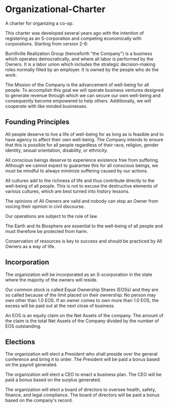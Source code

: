 # Organizational-Charter
A charter for organizing a co-op.

This charter was developed several years ago with the intention of registering as an S-corporation and competing economically with corporations. Starting from version 2-6:

Burrillville Realization Group (henceforth “the Company”) is a business which operates democratically, and where all labor is performed by the Owners. It is a labor union which includes the strategic decision-making roles normally filled by an employer. It is owned by the people who do the work. 

The Mission of the Company is the advancement of well-being for all people. To accomplish this goal we will operate business ventures designed to generate revenue through which we can secure our own well-being and consequently become empowered to help others. Additionally, we will cooperate with like minded businesses.

 ## Founding Principles

All people deserve to live a life of well-being for as long as is feasible and to have agency to affect their own well-being. The Company intends to ensure that this is possible for all people regardless of their race, religion, gender identity, sexual orientation, disability, or ethnicity.

All conscious beings deserve to experience existence free from suffering. Although we cannot expect to guarantee this for all conscious beings, we must be mindful to always minimize suffering caused by our actions.

All cultures add to the richness of life and thus contribute directly to the well-being of all people. This is not to excuse the destructive elements of various cultures, which are best turned into history lessons.

The opinions of All Owners are valid and nobody can stop an Owner from voicing their opinion in civil discourse.

Our operations are subject to the rule of law.

The Earth and its Biosphere are essential to the well-being of all people and must therefore be protected from harm.

Conservation of resources is key to success and should be practiced by All Owners as a way of life.

## Incorporation

The organization will be incorporated as an S-scorporation in the state where the majority of the owners will reside.

Our common stock is called Equal Ownership Shares (EOSs) and they are so called because of the limit placed on their ownership: No person may own other than 1.0 EOS. If an owner comes to own more than 1.0 EOS, the excess will be paid out at the next close of business.

An EOS is an equity claim on the Net Assets of the company. The amount of the claim is the total Net Assets of the Company divided by the number of EOS outstanding. 

## Elections

The organization will elect a President who shall preside over the general conference and bring it to order. The President will be paid a bonus based on the payroll generated.

The organization will elect a CEO to enact a business plan. The CEO will be paid a bonus based on the surplus generated.

The organization will elect a board of directors to oversee health, safety, finance, and legal compliance. The board of directors will be paid a bonus based on the company's record.
